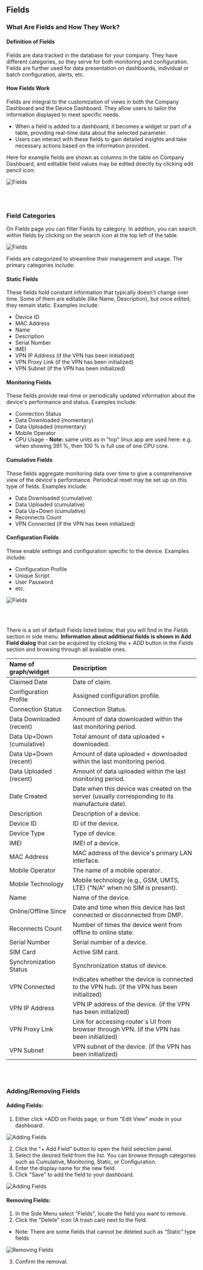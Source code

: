 ## Fields

### What Are Fields and How They Work?

#### Definition of Fields

Fields are data tracked in the database for your company. They have different categories, so they serve for both monitoring and configuration. Fields are further used for data presentation on dashboards, individual or batch configuration, alerts, etc.

#### How Fields Work

Fields are integral to the customization of views in both the Company Dashboard and the Device Dashboard. They allow users to tailor the information displayed to meet specific needs.

- When a field is added to a dashboard, it becomes a widget or part of a table, providing real-time data about the selected parameter.
- Users can interact with these fields to gain detailed insights and take necessary actions based on the information provided.

Here for example fields are shown as columns in the table on Company Dashboard, and editable field values may be edited directly by clicking edit pencil icon:

![Fields](../../images/Fields/Fields.png)

&nbsp;  
&nbsp;

### Field Categories

On Fields page you can filter Fields by category. In addition, you can search within fields by clicking on the search icon at the top left of the table.

![Fields](../../images/Fields/ChangeCategory.png)

Fields are categorized to streamline their management and usage. The primary categories include:

#### Static Fields

These fields hold constant information that typically doesn't change over time. Some of them are editable (like Name, Description), but once edited, they remain static. Examples include:

- Device ID
- MAC Address
- Name
- Description
- Serial Number
- IMEI
- VPN IP Address (if the VPN has been initialized)
- VPN Proxy Link (if the VPN has been initialized)
- VPN Subnet (if the VPN has been initialized)

#### Monitoring Fields

These fields provide real-time or periodically updated information about the device's performance and status. Examples include:

- Connection Status
- Data Downloaded (momentary)
- Data Uploaded (momentary)
- Mobile Operator
- CPU Usage - **Note:** same units as in "top" linux app are used here: e.g. when showing 391 %, then 100 % is full use of one CPU core.

#### Cumulative Fields

These fields aggregate monitoring data over time to give a comprehensive view of the device's performance. Periodical reset may be set up on this type of fields. Examples include:

- Data Downloaded (cumulative)
- Data Uploaded (cumulative)
- Data Up+Down (cumulative)
- Reconnects Count
- VPN Connected (if the VPN has been initialized)

#### Configuration Fields

These enable settings and configuration specific to the device. Examples include:

- Configuration Profile
- Unique Script
- User Password
- etc.

![Fields](../../images/management/config-fields.png)

&nbsp;  
&nbsp;

There is a set of default Fields listed below, that you will find in the _Fields_ section in side menu. **Information about additional fields is shown in Add Field dialog** that can be acquired by clicking the _+ ADD_ button in the _Fields_ section and browsing through all available ones.

| Name of graph/widget      | Description                                                                                      |
| :------------------------ | :----------------------------------------------------------------------------------------------- |
| Claimed Date              | Date of claim.                                                                                   |
| Configuration Profile     | Assigned configuration profile.                                                                  |
| Connection Status         | Connection Status.                                                                               |
| Data Downloaded (recent)  | Amount of data downloaded within the last monitoring period.                                     |
| Data Up+Down (cumulative) | Total amount of data uploaded + downloaded.                                                      |
| Data Up+Down (recent)     | Amount of data uploaded + downloaded within the last monitoring period.                          |
| Data Uploaded (recent)    | Amount of data uploaded within the last monitoring period.                                       |
| Date Created              | Date when this device was created on the server (usually corresponding to its manufacture date). |
| Description               | Description of a device.                                                                         |
| Device ID                 | ID of the device.                                                                                |
| Device Type               | Type of device.                                                                                  |
| IMEI                      | IMEI of a device.                                                                                |
| MAC Address               | MAC address of the device's primary LAN interface.                                               |
| Mobile Operator           | The name of a mobile operator.                                                                   |
| Mobile Technology         | Mobile technology (e.g., GSM, UMTS, LTE) ("N/A" when no SIM is present).                         |
| Name                      | Name of the device.                                                                              |
| Online/Offline Since      | Date and time when this device has last connected or disconnected from DMP.                      |
| Reconnects Count          | Number of times the device went from offline to online state.                                    |
| Serial Number             | Serial number of a device.                                                                       |
| SIM Card                  | Active SIM card.                                                                                 |
| Synchronization Status    | Synchronization status of device.                                                                |
| VPN Connected             | Indicates whether the device is connected to the VPN hub. (if the VPN has been initialized)      |
| VPN IP Address            | VPN IP address of the device. (if the VPN has been initialized)                                  |
| VPN Proxy Link            | Link for accessing router`s UI from browser through VPN. (if the VPN has been initialized)       |
| VPN Subnet                | VPN subnet of the device. (if the VPN has been initialized)                                      |

&nbsp;  
&nbsp;

### Adding/Removing Fields

#### Adding Fields:

1. Either click +ADD on Fields page, or from "Edit View" mode in your dashboard:

![Adding Fields](../../images/Fields/AddingFields-1.png)

2. Click the "+ Add Field" button to open the field selection panel.
3. Select the desired field from the list. You can browse through categories such as Cumulative, Monitoring, Static, or Configuration.
4. Enter the display name for the new field.
5. Click "Save" to add the field to your dashboard.

![Adding Fields](../../images/Fields/AddingFields-2.png)

#### Removing Fields:

1. In the Side Menu select "Fields", locate the field you want to remove.
2. Click the "Delete" icon (A trash can) next to the field.

- Note: There are some fields that cannot be deleted such as “Static” type fields

![Removing Fields](../../images/Fields/RemovingFields-1.png)

3. Confirm the removal.

&nbsp;  
&nbsp;
